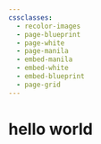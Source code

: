 ```yaml
---
cssclasses:
  - recolor-images
  - page-blueprint
  - page-white
  - page-manila
  - embed-manila
  - embed-white
  - embed-blueprint
  - page-grid
---
```

# hello world